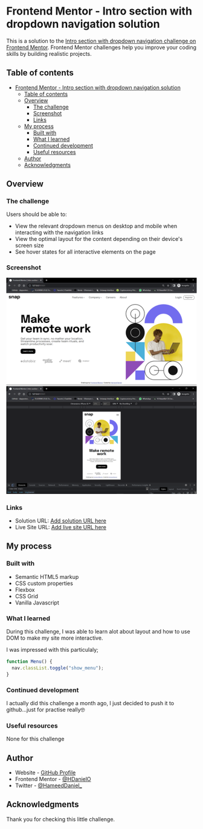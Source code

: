 # Frontend Mentor - Intro section with dropdown navigation solution

This is a solution to the [Intro section with dropdown navigation challenge on Frontend Mentor](https://www.frontendmentor.io/challenges/intro-section-with-dropdown-navigation-ryaPetHE5). Frontend Mentor challenges help you improve your coding skills by building realistic projects.

## Table of contents

- [Frontend Mentor - Intro section with dropdown navigation solution](#frontend-mentor---intro-section-with-dropdown-navigation-solution)
  - [Table of contents](#table-of-contents)
  - [Overview](#overview)
    - [The challenge](#the-challenge)
    - [Screenshot](#screenshot)
    - [Links](#links)
  - [My process](#my-process)
    - [Built with](#built-with)
    - [What I learned](#what-i-learned)
    - [Continued development](#continued-development)
    - [Useful resources](#useful-resources)
  - [Author](#author)
  - [Acknowledgments](#acknowledgments)

## Overview

### The challenge

Users should be able to:

- View the relevant dropdown menus on desktop and mobile when interacting with the navigation links
- View the optimal layout for the content depending on their device's screen size
- See hover states for all interactive elements on the page

### Screenshot

![](<./Screenshot%20(66).png>)
![](<./Screenshot%20(67).png>)

### Links

- Solution URL: [Add solution URL here](https://your-solution-url.com)
- Live Site URL: [Add live site URL here](https://your-live-site-url.com)

## My process

### Built with

- Semantic HTML5 markup
- CSS custom properties
- Flexbox
- CSS Grid
- Vanilla Javascript

### What I learned

During this challenge, I was able to learn alot about layout and how to use DOM to make my site more interactive.

I was impressed with this particulaly;

```js
function Menu() {
  nav.classList.toggle("show_menu");
}
```

### Continued development

I actually did this challenge a month ago, I just decided to push it to github...just for practise really🤓

### Useful resources

None for this challenge

## Author

- Website - [GitHub Profile](https://github.com/HDanielO)
- Frontend Mentor - [@HDanielO](https://www.frontendmentor.io/profile/HDanielO)
- Twitter - [@HameedDaniel\_](https://www.twitter.com/HameedDaniel_)

## Acknowledgments

Thank you for checking this little challenge.
